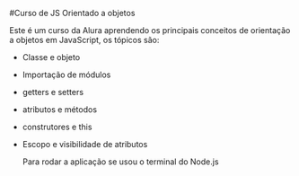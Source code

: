 #Curso de JS Orientado a objetos

Este é um curso da Alura aprendendo os principais conceitos de orientação a objetos em JavaScript, os tópicos são:
- Classe e objeto
- Importação de módulos
- getters e setters
- atributos e métodos
- construtores e this
- Escopo e visibilidade de atributos

  Para rodar a aplicação se usou o terminal do Node.js

